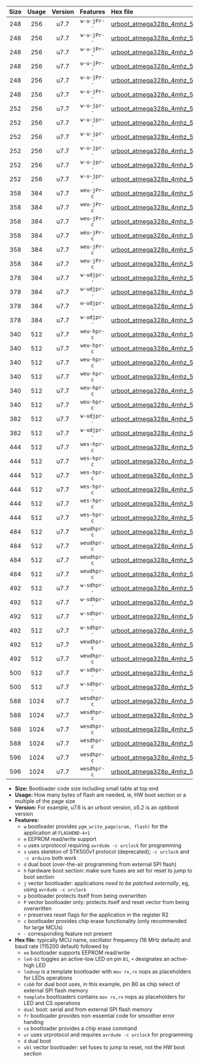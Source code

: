 |Size|Usage|Version|Features|Hex file|
|:-:|:-:|:-:|:-:|:--|
|248|256|u7.7|`w-u-jPr--`|[urboot_atmega328p_4mhz_500000bps_led+b1_ur_vbl.hex](https://raw.githubusercontent.com/stefanrueger/urboot/main/bootloaders/atmega328p/fcpu_4mhz/500000_bps/urboot_atmega328p_4mhz_500000bps_led+b1_ur_vbl.hex)|
|248|256|u7.7|`w-u-jPr--`|[urboot_atmega328p_4mhz_500000bps_led+b5_ur_vbl.hex](https://raw.githubusercontent.com/stefanrueger/urboot/main/bootloaders/atmega328p/fcpu_4mhz/500000_bps/urboot_atmega328p_4mhz_500000bps_led+b5_ur_vbl.hex)|
|248|256|u7.7|`w-u-jPr--`|[urboot_atmega328p_4mhz_500000bps_led+d5_ur_vbl.hex](https://raw.githubusercontent.com/stefanrueger/urboot/main/bootloaders/atmega328p/fcpu_4mhz/500000_bps/urboot_atmega328p_4mhz_500000bps_led+d5_ur_vbl.hex)|
|248|256|u7.7|`w-u-jPr--`|[urboot_atmega328p_4mhz_500000bps_led-b1_ur_vbl.hex](https://raw.githubusercontent.com/stefanrueger/urboot/main/bootloaders/atmega328p/fcpu_4mhz/500000_bps/urboot_atmega328p_4mhz_500000bps_led-b1_ur_vbl.hex)|
|248|256|u7.7|`w-u-jPr--`|[urboot_atmega328p_4mhz_500000bps_led-d5_ur_vbl.hex](https://raw.githubusercontent.com/stefanrueger/urboot/main/bootloaders/atmega328p/fcpu_4mhz/500000_bps/urboot_atmega328p_4mhz_500000bps_led-d5_ur_vbl.hex)|
|248|256|u7.7|`w-u-jPr--`|[urboot_atmega328p_4mhz_500000bps_lednop_ur_vbl.hex](https://raw.githubusercontent.com/stefanrueger/urboot/main/bootloaders/atmega328p/fcpu_4mhz/500000_bps/urboot_atmega328p_4mhz_500000bps_lednop_ur_vbl.hex)|
|252|256|u7.7|`w-u-jpr--`|[urboot_atmega328p_4mhz_500000bps_led+b1_fr_ur_vbl.hex](https://raw.githubusercontent.com/stefanrueger/urboot/main/bootloaders/atmega328p/fcpu_4mhz/500000_bps/urboot_atmega328p_4mhz_500000bps_led+b1_fr_ur_vbl.hex)|
|252|256|u7.7|`w-u-jpr--`|[urboot_atmega328p_4mhz_500000bps_led+b5_fr_ur_vbl.hex](https://raw.githubusercontent.com/stefanrueger/urboot/main/bootloaders/atmega328p/fcpu_4mhz/500000_bps/urboot_atmega328p_4mhz_500000bps_led+b5_fr_ur_vbl.hex)|
|252|256|u7.7|`w-u-jpr--`|[urboot_atmega328p_4mhz_500000bps_led+d5_fr_ur_vbl.hex](https://raw.githubusercontent.com/stefanrueger/urboot/main/bootloaders/atmega328p/fcpu_4mhz/500000_bps/urboot_atmega328p_4mhz_500000bps_led+d5_fr_ur_vbl.hex)|
|252|256|u7.7|`w-u-jpr--`|[urboot_atmega328p_4mhz_500000bps_led-b1_fr_ur_vbl.hex](https://raw.githubusercontent.com/stefanrueger/urboot/main/bootloaders/atmega328p/fcpu_4mhz/500000_bps/urboot_atmega328p_4mhz_500000bps_led-b1_fr_ur_vbl.hex)|
|252|256|u7.7|`w-u-jpr--`|[urboot_atmega328p_4mhz_500000bps_led-d5_fr_ur_vbl.hex](https://raw.githubusercontent.com/stefanrueger/urboot/main/bootloaders/atmega328p/fcpu_4mhz/500000_bps/urboot_atmega328p_4mhz_500000bps_led-d5_fr_ur_vbl.hex)|
|252|256|u7.7|`w-u-jpr--`|[urboot_atmega328p_4mhz_500000bps_lednop_fr_ur_vbl.hex](https://raw.githubusercontent.com/stefanrueger/urboot/main/bootloaders/atmega328p/fcpu_4mhz/500000_bps/urboot_atmega328p_4mhz_500000bps_lednop_fr_ur_vbl.hex)|
|358|384|u7.7|`weu-jPr-c`|[urboot_atmega328p_4mhz_500000bps_ee_led+b1_fr_ce_ur_vbl.hex](https://raw.githubusercontent.com/stefanrueger/urboot/main/bootloaders/atmega328p/fcpu_4mhz/500000_bps/urboot_atmega328p_4mhz_500000bps_ee_led+b1_fr_ce_ur_vbl.hex)|
|358|384|u7.7|`weu-jPr-c`|[urboot_atmega328p_4mhz_500000bps_ee_led+b5_fr_ce_ur_vbl.hex](https://raw.githubusercontent.com/stefanrueger/urboot/main/bootloaders/atmega328p/fcpu_4mhz/500000_bps/urboot_atmega328p_4mhz_500000bps_ee_led+b5_fr_ce_ur_vbl.hex)|
|358|384|u7.7|`weu-jPr-c`|[urboot_atmega328p_4mhz_500000bps_ee_led+d5_fr_ce_ur_vbl.hex](https://raw.githubusercontent.com/stefanrueger/urboot/main/bootloaders/atmega328p/fcpu_4mhz/500000_bps/urboot_atmega328p_4mhz_500000bps_ee_led+d5_fr_ce_ur_vbl.hex)|
|358|384|u7.7|`weu-jPr-c`|[urboot_atmega328p_4mhz_500000bps_ee_led-b1_fr_ce_ur_vbl.hex](https://raw.githubusercontent.com/stefanrueger/urboot/main/bootloaders/atmega328p/fcpu_4mhz/500000_bps/urboot_atmega328p_4mhz_500000bps_ee_led-b1_fr_ce_ur_vbl.hex)|
|358|384|u7.7|`weu-jPr-c`|[urboot_atmega328p_4mhz_500000bps_ee_led-d5_fr_ce_ur_vbl.hex](https://raw.githubusercontent.com/stefanrueger/urboot/main/bootloaders/atmega328p/fcpu_4mhz/500000_bps/urboot_atmega328p_4mhz_500000bps_ee_led-d5_fr_ce_ur_vbl.hex)|
|358|384|u7.7|`weu-jPr-c`|[urboot_atmega328p_4mhz_500000bps_ee_lednop_fr_ce_ur_vbl.hex](https://raw.githubusercontent.com/stefanrueger/urboot/main/bootloaders/atmega328p/fcpu_4mhz/500000_bps/urboot_atmega328p_4mhz_500000bps_ee_lednop_fr_ce_ur_vbl.hex)|
|378|384|u7.7|`w-udjpr--`|[urboot_atmega328p_4mhz_500000bps_led+b1_csb0_dual_ur_vbl.hex](https://raw.githubusercontent.com/stefanrueger/urboot/main/bootloaders/atmega328p/fcpu_4mhz/500000_bps/urboot_atmega328p_4mhz_500000bps_led+b1_csb0_dual_ur_vbl.hex)|
|378|384|u7.7|`w-udjpr--`|[urboot_atmega328p_4mhz_500000bps_led+d5_csb0_dual_ur_vbl.hex](https://raw.githubusercontent.com/stefanrueger/urboot/main/bootloaders/atmega328p/fcpu_4mhz/500000_bps/urboot_atmega328p_4mhz_500000bps_led+d5_csb0_dual_ur_vbl.hex)|
|378|384|u7.7|`w-udjpr--`|[urboot_atmega328p_4mhz_500000bps_led-b1_csb0_dual_ur_vbl.hex](https://raw.githubusercontent.com/stefanrueger/urboot/main/bootloaders/atmega328p/fcpu_4mhz/500000_bps/urboot_atmega328p_4mhz_500000bps_led-b1_csb0_dual_ur_vbl.hex)|
|378|384|u7.7|`w-udjpr--`|[urboot_atmega328p_4mhz_500000bps_led-d5_csb0_dual_ur_vbl.hex](https://raw.githubusercontent.com/stefanrueger/urboot/main/bootloaders/atmega328p/fcpu_4mhz/500000_bps/urboot_atmega328p_4mhz_500000bps_led-d5_csb0_dual_ur_vbl.hex)|
|340|512|u7.7|`weu-hpr-c`|[urboot_atmega328p_4mhz_500000bps_ee_led+b1_fr_ce_ur.hex](https://raw.githubusercontent.com/stefanrueger/urboot/main/bootloaders/atmega328p/fcpu_4mhz/500000_bps/urboot_atmega328p_4mhz_500000bps_ee_led+b1_fr_ce_ur.hex)|
|340|512|u7.7|`weu-hpr-c`|[urboot_atmega328p_4mhz_500000bps_ee_led+b5_fr_ce_ur.hex](https://raw.githubusercontent.com/stefanrueger/urboot/main/bootloaders/atmega328p/fcpu_4mhz/500000_bps/urboot_atmega328p_4mhz_500000bps_ee_led+b5_fr_ce_ur.hex)|
|340|512|u7.7|`weu-hpr-c`|[urboot_atmega328p_4mhz_500000bps_ee_led+d5_fr_ce_ur.hex](https://raw.githubusercontent.com/stefanrueger/urboot/main/bootloaders/atmega328p/fcpu_4mhz/500000_bps/urboot_atmega328p_4mhz_500000bps_ee_led+d5_fr_ce_ur.hex)|
|340|512|u7.7|`weu-hpr-c`|[urboot_atmega328p_4mhz_500000bps_ee_led-b1_fr_ce_ur.hex](https://raw.githubusercontent.com/stefanrueger/urboot/main/bootloaders/atmega328p/fcpu_4mhz/500000_bps/urboot_atmega328p_4mhz_500000bps_ee_led-b1_fr_ce_ur.hex)|
|340|512|u7.7|`weu-hpr-c`|[urboot_atmega328p_4mhz_500000bps_ee_led-d5_fr_ce_ur.hex](https://raw.githubusercontent.com/stefanrueger/urboot/main/bootloaders/atmega328p/fcpu_4mhz/500000_bps/urboot_atmega328p_4mhz_500000bps_ee_led-d5_fr_ce_ur.hex)|
|340|512|u7.7|`weu-hpr-c`|[urboot_atmega328p_4mhz_500000bps_ee_lednop_fr_ce_ur.hex](https://raw.githubusercontent.com/stefanrueger/urboot/main/bootloaders/atmega328p/fcpu_4mhz/500000_bps/urboot_atmega328p_4mhz_500000bps_ee_lednop_fr_ce_ur.hex)|
|382|512|u7.7|`w-udjpr--`|[urboot_atmega328p_4mhz_500000bps_led+b1_csd5_dual_ur_vbl.hex](https://raw.githubusercontent.com/stefanrueger/urboot/main/bootloaders/atmega328p/fcpu_4mhz/500000_bps/urboot_atmega328p_4mhz_500000bps_led+b1_csd5_dual_ur_vbl.hex)|
|382|512|u7.7|`w-udjpr--`|[urboot_atmega328p_4mhz_500000bps_template_dual_ur_vbl.hex](https://raw.githubusercontent.com/stefanrueger/urboot/main/bootloaders/atmega328p/fcpu_4mhz/500000_bps/urboot_atmega328p_4mhz_500000bps_template_dual_ur_vbl.hex)|
|444|512|u7.7|`wes-hpr-c`|[urboot_atmega328p_4mhz_500000bps_ee_led+b1_fr_ce.hex](https://raw.githubusercontent.com/stefanrueger/urboot/main/bootloaders/atmega328p/fcpu_4mhz/500000_bps/urboot_atmega328p_4mhz_500000bps_ee_led+b1_fr_ce.hex)|
|444|512|u7.7|`wes-hpr-c`|[urboot_atmega328p_4mhz_500000bps_ee_led+b5_fr_ce.hex](https://raw.githubusercontent.com/stefanrueger/urboot/main/bootloaders/atmega328p/fcpu_4mhz/500000_bps/urboot_atmega328p_4mhz_500000bps_ee_led+b5_fr_ce.hex)|
|444|512|u7.7|`wes-hpr-c`|[urboot_atmega328p_4mhz_500000bps_ee_led+d5_fr_ce.hex](https://raw.githubusercontent.com/stefanrueger/urboot/main/bootloaders/atmega328p/fcpu_4mhz/500000_bps/urboot_atmega328p_4mhz_500000bps_ee_led+d5_fr_ce.hex)|
|444|512|u7.7|`wes-hpr-c`|[urboot_atmega328p_4mhz_500000bps_ee_led-b1_fr_ce.hex](https://raw.githubusercontent.com/stefanrueger/urboot/main/bootloaders/atmega328p/fcpu_4mhz/500000_bps/urboot_atmega328p_4mhz_500000bps_ee_led-b1_fr_ce.hex)|
|444|512|u7.7|`wes-hpr-c`|[urboot_atmega328p_4mhz_500000bps_ee_led-d5_fr_ce.hex](https://raw.githubusercontent.com/stefanrueger/urboot/main/bootloaders/atmega328p/fcpu_4mhz/500000_bps/urboot_atmega328p_4mhz_500000bps_ee_led-d5_fr_ce.hex)|
|444|512|u7.7|`wes-hpr-c`|[urboot_atmega328p_4mhz_500000bps_ee_lednop_fr_ce.hex](https://raw.githubusercontent.com/stefanrueger/urboot/main/bootloaders/atmega328p/fcpu_4mhz/500000_bps/urboot_atmega328p_4mhz_500000bps_ee_lednop_fr_ce.hex)|
|484|512|u7.7|`weudhpr-c`|[urboot_atmega328p_4mhz_500000bps_ee_led+b1_csb0_dual_fr_ce_ur.hex](https://raw.githubusercontent.com/stefanrueger/urboot/main/bootloaders/atmega328p/fcpu_4mhz/500000_bps/urboot_atmega328p_4mhz_500000bps_ee_led+b1_csb0_dual_fr_ce_ur.hex)|
|484|512|u7.7|`weudhpr-c`|[urboot_atmega328p_4mhz_500000bps_ee_led+d5_csb0_dual_fr_ce_ur.hex](https://raw.githubusercontent.com/stefanrueger/urboot/main/bootloaders/atmega328p/fcpu_4mhz/500000_bps/urboot_atmega328p_4mhz_500000bps_ee_led+d5_csb0_dual_fr_ce_ur.hex)|
|484|512|u7.7|`weudhpr-c`|[urboot_atmega328p_4mhz_500000bps_ee_led-b1_csb0_dual_fr_ce_ur.hex](https://raw.githubusercontent.com/stefanrueger/urboot/main/bootloaders/atmega328p/fcpu_4mhz/500000_bps/urboot_atmega328p_4mhz_500000bps_ee_led-b1_csb0_dual_fr_ce_ur.hex)|
|484|512|u7.7|`weudhpr-c`|[urboot_atmega328p_4mhz_500000bps_ee_led-d5_csb0_dual_fr_ce_ur.hex](https://raw.githubusercontent.com/stefanrueger/urboot/main/bootloaders/atmega328p/fcpu_4mhz/500000_bps/urboot_atmega328p_4mhz_500000bps_ee_led-d5_csb0_dual_fr_ce_ur.hex)|
|492|512|u7.7|`w-sdhpr--`|[urboot_atmega328p_4mhz_500000bps_led+b1_csb0_dual_fr.hex](https://raw.githubusercontent.com/stefanrueger/urboot/main/bootloaders/atmega328p/fcpu_4mhz/500000_bps/urboot_atmega328p_4mhz_500000bps_led+b1_csb0_dual_fr.hex)|
|492|512|u7.7|`w-sdhpr--`|[urboot_atmega328p_4mhz_500000bps_led+d5_csb0_dual_fr.hex](https://raw.githubusercontent.com/stefanrueger/urboot/main/bootloaders/atmega328p/fcpu_4mhz/500000_bps/urboot_atmega328p_4mhz_500000bps_led+d5_csb0_dual_fr.hex)|
|492|512|u7.7|`w-sdhpr--`|[urboot_atmega328p_4mhz_500000bps_led-b1_csb0_dual_fr.hex](https://raw.githubusercontent.com/stefanrueger/urboot/main/bootloaders/atmega328p/fcpu_4mhz/500000_bps/urboot_atmega328p_4mhz_500000bps_led-b1_csb0_dual_fr.hex)|
|492|512|u7.7|`w-sdhpr--`|[urboot_atmega328p_4mhz_500000bps_led-d5_csb0_dual_fr.hex](https://raw.githubusercontent.com/stefanrueger/urboot/main/bootloaders/atmega328p/fcpu_4mhz/500000_bps/urboot_atmega328p_4mhz_500000bps_led-d5_csb0_dual_fr.hex)|
|492|512|u7.7|`weudhpr-c`|[urboot_atmega328p_4mhz_500000bps_ee_led+b1_csd5_dual_fr_ce_ur.hex](https://raw.githubusercontent.com/stefanrueger/urboot/main/bootloaders/atmega328p/fcpu_4mhz/500000_bps/urboot_atmega328p_4mhz_500000bps_ee_led+b1_csd5_dual_fr_ce_ur.hex)|
|492|512|u7.7|`weudhpr-c`|[urboot_atmega328p_4mhz_500000bps_ee_template_dual_fr_ce_ur.hex](https://raw.githubusercontent.com/stefanrueger/urboot/main/bootloaders/atmega328p/fcpu_4mhz/500000_bps/urboot_atmega328p_4mhz_500000bps_ee_template_dual_fr_ce_ur.hex)|
|500|512|u7.7|`w-sdhpr--`|[urboot_atmega328p_4mhz_500000bps_led+b1_csd5_dual_fr.hex](https://raw.githubusercontent.com/stefanrueger/urboot/main/bootloaders/atmega328p/fcpu_4mhz/500000_bps/urboot_atmega328p_4mhz_500000bps_led+b1_csd5_dual_fr.hex)|
|500|512|u7.7|`w-sdhpr--`|[urboot_atmega328p_4mhz_500000bps_template_dual_fr.hex](https://raw.githubusercontent.com/stefanrueger/urboot/main/bootloaders/atmega328p/fcpu_4mhz/500000_bps/urboot_atmega328p_4mhz_500000bps_template_dual_fr.hex)|
|588|1024|u7.7|`wesdhpr-c`|[urboot_atmega328p_4mhz_500000bps_ee_led+b1_csb0_dual_fr_ce.hex](https://raw.githubusercontent.com/stefanrueger/urboot/main/bootloaders/atmega328p/fcpu_4mhz/500000_bps/urboot_atmega328p_4mhz_500000bps_ee_led+b1_csb0_dual_fr_ce.hex)|
|588|1024|u7.7|`wesdhpr-c`|[urboot_atmega328p_4mhz_500000bps_ee_led+d5_csb0_dual_fr_ce.hex](https://raw.githubusercontent.com/stefanrueger/urboot/main/bootloaders/atmega328p/fcpu_4mhz/500000_bps/urboot_atmega328p_4mhz_500000bps_ee_led+d5_csb0_dual_fr_ce.hex)|
|588|1024|u7.7|`wesdhpr-c`|[urboot_atmega328p_4mhz_500000bps_ee_led-b1_csb0_dual_fr_ce.hex](https://raw.githubusercontent.com/stefanrueger/urboot/main/bootloaders/atmega328p/fcpu_4mhz/500000_bps/urboot_atmega328p_4mhz_500000bps_ee_led-b1_csb0_dual_fr_ce.hex)|
|588|1024|u7.7|`wesdhpr-c`|[urboot_atmega328p_4mhz_500000bps_ee_led-d5_csb0_dual_fr_ce.hex](https://raw.githubusercontent.com/stefanrueger/urboot/main/bootloaders/atmega328p/fcpu_4mhz/500000_bps/urboot_atmega328p_4mhz_500000bps_ee_led-d5_csb0_dual_fr_ce.hex)|
|596|1024|u7.7|`wesdhpr-c`|[urboot_atmega328p_4mhz_500000bps_ee_led+b1_csd5_dual_fr_ce.hex](https://raw.githubusercontent.com/stefanrueger/urboot/main/bootloaders/atmega328p/fcpu_4mhz/500000_bps/urboot_atmega328p_4mhz_500000bps_ee_led+b1_csd5_dual_fr_ce.hex)|
|596|1024|u7.7|`wesdhpr-c`|[urboot_atmega328p_4mhz_500000bps_ee_template_dual_fr_ce.hex](https://raw.githubusercontent.com/stefanrueger/urboot/main/bootloaders/atmega328p/fcpu_4mhz/500000_bps/urboot_atmega328p_4mhz_500000bps_ee_template_dual_fr_ce.hex)|

- **Size:** Bootloader code size including small table at top end
- **Usage:** How many bytes of flash are needed, ie, HW boot section or a multiple of the page size
- **Version:** For example, u7.6 is an urboot version, o5.2 is an optiboot version
- **Features:**
  + `w` bootloader provides `pgm_write_page(sram, flash)` for the application at `FLASHEND-4+1`
  + `e` EEPROM read/write support
  + `u` uses urprotocol requiring `avrdude -c urclock` for programming
  + `s` uses skeleton of STK500v1 protocol (deprecated); `-c urclock` and `-c arduino` both work
  + `d` dual boot (over-the-air programming from external SPI flash)
  + `h` hardware boot section: make sure fuses are set for reset to jump to boot section
  + `j` vector bootloader: applications *need to be patched externally*, eg, using `avrdude -c urclock`
  + `p` bootloader protects itself from being overwritten
  + `P` vector bootloader only: protects itself and reset vector from being overwritten
  + `r` preserves reset flags for the application in the register R2
  + `c` bootloader provides chip erase functionality (only recommended for large MCUs)
  + `-` corresponding feature not present
- **Hex file:** typically MCU name, oscillator frequency (16 MHz default) and baud rate (115200 default) followed by
  + `ee` bootloader supports EEPROM read/write
  + `led-b1` toggles an active-low LED on pin `B1`, `+` designates an active-high LED
  + `lednop` is a template bootloader with `mov rx,rx` nops as placeholders for LEDs operations
  + `csb0` for dual boot uses, in this example, pin B0 as chip select of external SPI flash memory
  + `template` bootloaders contains `mov rx,rx` nops as placeholders for LED and CS operations
  + `dual` boot: serial and from external SPI flash memory
  + `fr` bootloader provides non-essential code for smoother error handing
  + `ce` bootloader provides a chip erase command
  + `ur` uses urprotocol and requires `avrdude -c urclock` for programming
  + `d` dual boot
  + `vbl` vector bootloader: set fuses to jump to reset, not the HW boot section
